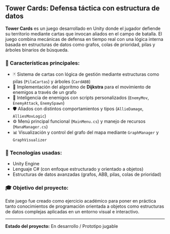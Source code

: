 ## Tower Cards: Defensa táctica con estructura de datos

**Tower Cards** es un juego desarrollado en Unity donde el jugador defiende su territorio mediante cartas que invocan aliados en el campo de batalla. El juego combina mecánicas de defensa en tiempo real con una lógica interna basada en estructuras de datos como grafos, colas de prioridad, pilas y árboles binarios de búsqueda.

### 🎯 Características principales:
- 🃏 Sistema de cartas con lógica de gestión mediante estructuras como pilas (`PilaCartas`) y árboles (`CardABB`)
- 🧠 Implementación del algoritmo de **Dijkstra** para el movimiento de enemigos a través de un grafo
- 🤖 Inteligencia de enemigos con scripts personalizados (`EnemyMov`, `EnemyAttack`, `EnemySpawn`)
- 🛡️ Aliados con distintos comportamientos y tipos (`AllieDamage`, `AlliesMovLogic`)
- ⚙️ Menú principal funcional (`MainMenu.cs`) y manejo de recursos (`ManaManager.cs`)
- 📊 Visualización y control del grafo del mapa mediante `GraphManager` y `GraphVisualizer`

### 🧪 Tecnologías usadas:
- Unity Engine
- Lenguaje C# (con enfoque estructurado y orientado a objetos)
- Estructuras de datos avanzadas (grafos, ABB, pilas, colas de prioridad)

### 🎓 Objetivo del proyecto:
Este juego fue creado como ejercicio académico para poner en práctica tanto conocimientos de programación orientada a objetos como estructuras de datos complejas aplicadas en un entorno visual e interactivo.

---

**Estado del proyecto:** En desarrollo / Prototipo jugable
